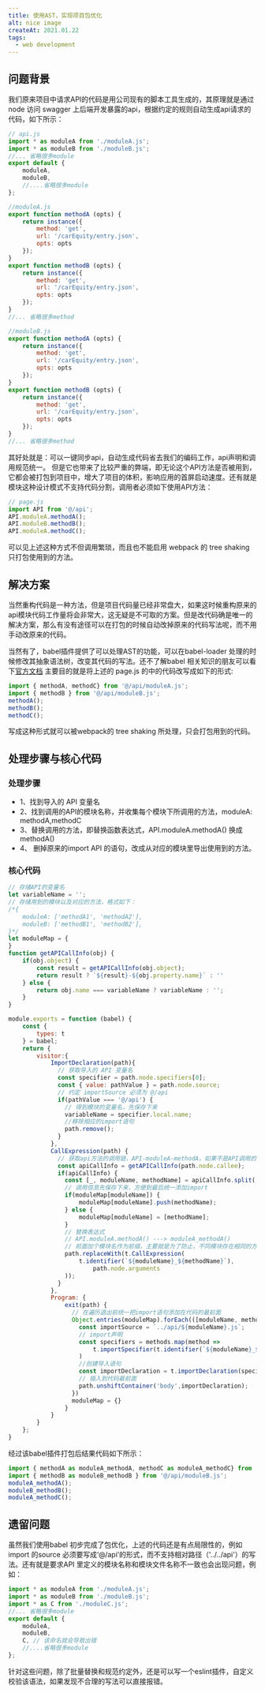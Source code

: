 ```yaml
---
title: 使用AST，实现项目包优化
alt: nice image
createAt: 2021.01.22
tags: 
  - web development
---
```


## 问题背景
我们原来项目中请求API的代码是用公司现有的脚本工具生成的，其原理就是通过 node 访问 swagger 上后端开发暴露的api，根据约定的规则自动生成api请求的代码，如下所示：
```js
// api.js
import * as moduleA from './moduleA.js';
import * as moduleB from './moduleB.js';
//... 省略很多module
export default {
    moduleA,
    moduleB,
    //....省略很多module
};

//moduleA.js
export function methodA (opts) {
    return instance({
        method: 'get',
        url: '/carEquity/entry.json',
        opts: opts
    });
}
export function methodB (opts) {
    return instance({
        method: 'get',
        url: '/carEquity/entry.json',
        opts: opts
    });
}
//... 省略很多method

//moduleB.js
export function methodA (opts) {
    return instance({
        method: 'get',
        url: '/carEquity/entry.json',
        opts: opts
    });
}
export function methodB (opts) {
    return instance({
        method: 'get',
        url: '/carEquity/entry.json',
        opts: opts
    });
}
//... 省略很多method
```
其好处就是：可以一键同步api，自动生成代码省去我们的编码工作，api声明和调用规范统一。
但是它也带来了比较严重的弊端，即无论这个API方法是否被用到，它都会被打包到项目中，增大了项目的体积，影响应用的首屏启动速度。还有就是模块这种设计模式不支持代码分割，调用者必须如下使用API方法：

```js
// page.js
import API from '@/api';
API.moduleA.methodA();
API.moduleB.methodB();
API.moduleA.methodC();
```
可以见上述这种方式不但调用繁琐，而且也不能启用 webpack 的 tree shaking 只打包使用到的方法。
## 解决方案
当然重构代码是一种方法，但是项目代码量已经非常盘大，如果这时候重构原来的api模块代码工作量将会非常大，这无疑是不可取的方案。但是改代码确是唯一的解决方案，那么有没有途径可以在打包的时候自动改掉原来的代码写法呢，而不用手动改原来的代码。

当然有了，babel插件提供了可以处理AST的功能，可以在babel-loader 处理的时候修改其抽象语法树，改变其代码的写法。还不了解babel 相关知识的朋友可以看下[官方文档](https://www.babeljs.cn/)
主要目的就是将上述的 page.js 的中的代码改写成如下的形式:

``` js
import { methodA, methodC} from '@/api/moduleA.js';
import { methodB } from '@/api/moduleB.js';
methodA();
methodB();
methodC();

```
写成这种形式就可以被webpack的 tree shaking 所处理，只会打包用到的代码。

## 处理步骤与核心代码
### 处理步骤
- 1、找到导入的 API 变量名
- 2、找到调用的API的模块名称，并收集每个模块下所调用的方法，moduleA: methodA,methodC
- 3、替换调用的方法，即替换函数表达式，API.moduleA.methodA() 换成 methodA()
- 4、 删掉原来的import API 的语句，改成从对应的模块里导出使用到的方法。

### 核心代码
``` js
// 存储API的变量名
let variableName = '';
// 存储用到的模块以及对应的方法，格式如下：
/*{
    moduleA: ['methodA1', 'methodA2'],
    moduleB: ['methodB1', 'methodB2'],
}*/
let moduleMap = {
}
function getAPICallInfo(obj) {
    if(obj.object) {
        const result = getAPICallInfo(obj.object);
        return result ? `${result}-${obj.property.name}` : ''
    } else {
        return obj.name === variableName ? variableName : '';
    }
}

module.exports = function (babel) {
    const {
        types: t
    } = babel;
    return {
        visitor:{
            ImportDeclaration(path){
              // 获取导入的 API 变量名
              const specifier = path.node.specifiers[0];
              const { value: pathValue } = path.node.source;
              // 约定 importSource 必须为 @/api
              if(pathValue === '@/api') {
                // 得到模块的变量名，先保存下来
                variableName = specifier.local.name;
                //移除相应的import语句
                path.remove();
              }
            },
            CallExpression(path) {
              // 获取api方法的调用链，API-moduleA-methodA，如果不是API调用的表达式则返回空
              const apiCallInfo = getAPICallInfo(path.node.callee);
              if(apiCallInfo) {
                const [_, moduleName, methodName] = apiCallInfo.split('-');
                // 调用信息先保存下来，方便到最后统一添加import
                if(moduleMap[moduleName]) {
                    moduleMap[moduleName].push(methodName);
                } else {
                    moduleMap[moduleName] = [methodName];
                }
                // 替换表达式
                // API.moduleA.methodA() ---> moduleA_methodA()
                // 前面加个模块名作为前缀，主要就是为了防止，不同模块存在相同的方法名
                path.replaceWith(t.CallExpression(
                    t.identifier(`${moduleName}_${methodName}`),
                        path.node.arguments
                ));
              }
            },
            Program: {
                exit(path) {
                  // 在遍历退出前统一把import语句添加在代码的最前面
                  Object.entries(moduleMap).forEach(([moduleName, methods])=>{
                    const importSource = `../api/${moduleName}.js`;
                    // import声明
                    const specifiers = methods.map(method =>
                        t.importSpecifier(t.identifier(`${moduleName}_${method}`),t.identifier(method))
                    )
                    //创建导入语句
                    const importDeclaration = t.importDeclaration(specifiers,t.stringLiteral(importSource));
                    // 插入到代码最前面
                    path.unshiftContainer('body',importDeclaration);
                  })
                  moduleMap = {}
                }
            }
        }
    };
}

```
经过该babel插件打包后结果代码如下所示：

```js
import { methodA as moduleA_methodA, methodC as moduleA_methodC} from '@/api/moduleA.js';
import { methodB as moduleB_methodB } from '@/api/moduleB.js';
moduleA_methodA();
moduleB_methodB();
moduleA_methodC();
```

## 遗留问题
虽然我们使用babel 初步完成了包优化，上述的代码还是有点局限性的，例如 import 的source 必须要写成‘@/api’的形式，而不支持相对路径（'../../api'）的写法。还有就是要求API 里定义的模块名称和模块文件名称不一致也会出现问题，例如：
```js
import * as moduleA from './moduleA.js';
import * as moduleB from './moduleB.js';
import * as C from './moduleC.js';
//... 省略很多module
export default {
    moduleA,
    moduleB,
    C, // 该命名就会导致出错
    //....省略很多module
};
```
针对这些问题，除了批量替换和规范约定外，还是可以写一个eslint插件，自定义校验该语法，如果发现不合理的写法可以直接报错。



